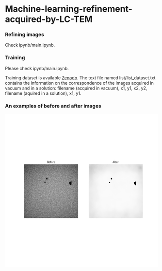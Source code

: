 # Machine-learning-refinement-acquired-by-LC-TEM

### Refining images
Check ipynb/main.ipynb.

### Training 
Please check ipynb/main.ipynb.

Training dataset is available [Zenodo](https://doi.org/10.5281/zenodo.10042733).
The text file named list/list_dataset.txt contains the information on the correspondence of the images acquired in vacuum and in a solution: filename (acquired in vacuum), x1, y1, x2, y2, filename (aquired in a solution), x1, y1.



### An examples of before and after images

![ipynb/output.png](ipynb/output.png)
